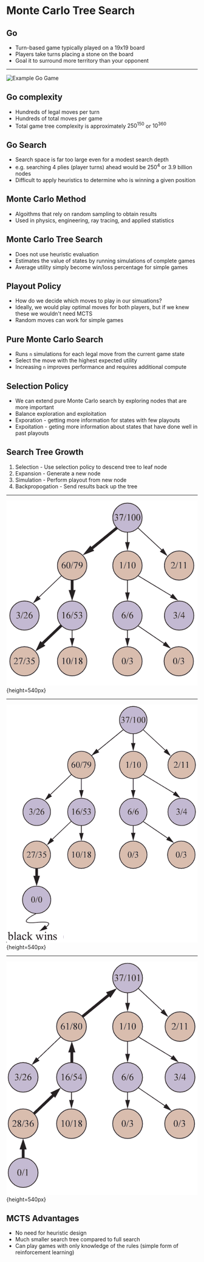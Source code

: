 Monte Carlo Tree Search
=======================

Go
--

- Turn-based game typically played on a 19x19 board
- Players take turns placing a stone on the board
- Goal it to surround more territory than your opponent

---

![Example Go Game](https://upload.wikimedia.org/wikipedia/commons/9/9f/Fineart_vs_Golaxy.gif)

Go complexity
-------------

- Hundreds of legal moves per turn
- Hundreds of total moves per game
- Total game tree complexity is approximately ${250}^{150}$ or ${10}^{360}$

Go Search
---------

- Search space is far too large even for a modest search depth
- e.g. searching 4 plies (player turns) ahead would be ${250}^4$ or 3.9 billion nodes
- Difficult to apply heuristics to determine who is winning a given position

Monte Carlo Method
------------------

- Algoithms that rely on random sampling to obtain results
- Used in physics, engineering, ray tracing, and applied statistics

Monte Carlo Tree Search
-----------------------

- Does not use heuristic evaluation
- Estimates the value of states by running simulations of complete games
- Average utility simply become win/loss percentage for simple games

Playout Policy
--------------

- How do we decide which moves to play in our simuations?
- Ideally, we would play optimal moves for both players, but if we knew these we wouldn't need MCTS
- Random moves can work for simple games

Pure Monte Carlo Search
-----------------------

- Runs `n` simulations for each legal move from the current game state
- Select the move with the highest expected utility
- Increasing `n` improves performance and requires additional compute

Selection Policy
--------------

- We can extend pure Monte Carlo search by exploring nodes that are more important
- Balance exploration and exploitation
- Exporation - getting more information for states with few playouts
- Expoitation - geting more information about states that have done well in past playouts

Search Tree Growth
------------------

1. Selection - Use selection policy to descend tree to leaf node
2. Expansion - Generate a new node
3. Simulation - Perform playout from new node
4. Backpropogation - Send results back up the tree

---

![Selection](media/mcts-selection.png){height=540px}

---

![Expansion and Simulation](media/mcts-expansion-simulation.png){height=540px}

---

![Backpropogation](media/mcts-backprop.png){height=540px}

MCTS Advantages
---------------

- No need for heuristic design
- Much smaller search tree compared to full search
- Can play games with only knowledge of the rules (simple form of reinforcement learning)
